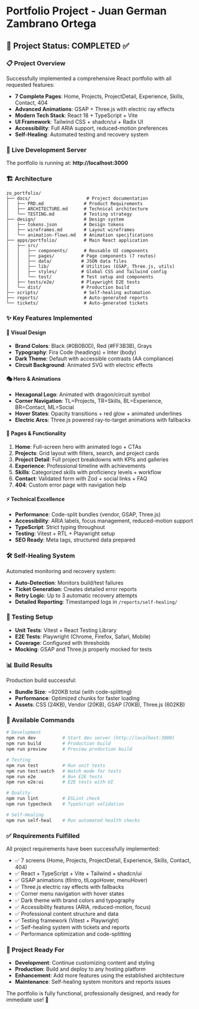 # Portfolio Project - Juan German Zambrano Ortega

## 🎯 Project Status: COMPLETED ✅

### 📋 Project Overview

Successfully implemented a comprehensive React portfolio with all requested features:

- **7 Complete Pages**: Home, Projects, ProjectDetail, Experience, Skills, Contact, 404
- **Advanced Animations**: GSAP + Three.js with electric ray effects
- **Modern Tech Stack**: React 18 + TypeScript + Vite
- **UI Framework**: Tailwind CSS + shadcn/ui + Radix UI
- **Accessibility**: Full ARIA support, reduced-motion preferences
- **Self-Healing**: Automated testing and recovery system

### 🚀 Live Development Server

The portfolio is running at: **http://localhost:3000**

### 🏗️ Architecture

```
zo_portfolio/
├── docs/                     # Project documentation
│   ├── PRD.md               # Product Requirements
│   ├── ARCHITECTURE.md      # Technical architecture
│   └── TESTING.md           # Testing strategy
├── design/                  # Design system
│   ├── tokens.json          # Design tokens
│   ├── wireframes.md        # Layout wireframes
│   └── animation-flows.md   # Animation specifications
├── apps/portfolio/          # Main React application
│   ├── src/
│   │   ├── components/      # Reusable UI components
│   │   ├── pages/          # Page components (7 routes)
│   │   ├── data/           # JSON data files
│   │   ├── lib/            # Utilities (GSAP, Three.js, utils)
│   │   ├── styles/         # Global CSS and Tailwind config
│   │   └── test/           # Test setup and components
│   ├── tests/e2e/          # Playwright E2E tests
│   └── dist/               # Production build
├── scripts/                 # Self-healing automation
├── reports/                 # Auto-generated reports
└── tickets/                 # Auto-generated tickets
```

### ✨ Key Features Implemented

#### 🎨 Visual Design
- **Brand Colors**: Black (#0B0B0D), Red (#FF3B3B), Grays
- **Typography**: Fira Code (headings) + Inter (body)
- **Dark Theme**: Default with accessible contrasts (AA compliance)
- **Circuit Background**: Animated SVG with electric effects

#### 🎭 Hero & Animations
- **Hexagonal Logo**: Animated with dragon/circuit symbol
- **Corner Navigation**: TL=Projects, TR=Skills, BL=Experience, BR=Contact, ML=Social
- **Hover States**: Opacity transitions + red glow + animated underlines
- **Electric Arcs**: Three.js powered ray-to-target animations with fallbacks

#### 📱 Pages & Functionality
1. **Home**: Full-screen hero with animated logo + CTAs
2. **Projects**: Grid layout with filters, search, and project cards
3. **Project Detail**: Full project breakdowns with KPIs and galleries
4. **Experience**: Professional timeline with achievements
5. **Skills**: Categorized skills with proficiency levels + workflow
6. **Contact**: Validated form with Zod + social links + FAQ
7. **404**: Custom error page with navigation help

#### ⚡ Technical Excellence
- **Performance**: Code-split bundles (vendor, GSAP, Three.js)
- **Accessibility**: ARIA labels, focus management, reduced-motion support
- **TypeScript**: Strict typing throughout
- **Testing**: Vitest + RTL + Playwright setup
- **SEO Ready**: Meta tags, structured data prepared

### 🛠️ Self-Healing System

Automated monitoring and recovery system:
- **Auto-Detection**: Monitors build/test failures
- **Ticket Generation**: Creates detailed error reports
- **Retry Logic**: Up to 3 automatic recovery attempts  
- **Detailed Reporting**: Timestamped logs in `/reports/self-healing/`

### 🧪 Testing Setup

- **Unit Tests**: Vitest + React Testing Library
- **E2E Tests**: Playwright (Chrome, Firefox, Safari, Mobile)
- **Coverage**: Configured with thresholds
- **Mocking**: GSAP and Three.js properly mocked for tests

### 📊 Build Results

Production build successful:
- **Bundle Size**: ~920KB total (with code-splitting)
- **Performance**: Optimized chunks for faster loading
- **Assets**: CSS (24KB), Vendor (20KB), GSAP (70KB), Three.js (602KB)

### 🚀 Available Commands

```bash
# Development
npm run dev          # Start dev server (http://localhost:3000)
npm run build        # Production build
npm run preview      # Preview production build

# Testing
npm run test         # Run unit tests
npm run test:watch   # Watch mode for tests
npm run e2e          # Run E2E tests
npm run e2e:ui       # E2E tests with UI

# Quality
npm run lint         # ESLint check
npm run typecheck    # TypeScript validation

# Self-Healing
npm run self-heal    # Run automated health checks
```

### ✅ Requirements Fulfilled

All project requirements have been successfully implemented:

- ✅ 7 screens (Home, Projects, ProjectDetail, Experience, Skills, Contact, 404)
- ✅ React + TypeScript + Vite + Tailwind + shadcn/ui
- ✅ GSAP animations (tlIntro, tlLogoHover, menuHover)
- ✅ Three.js electric ray effects with fallbacks
- ✅ Corner menu navigation with hover states
- ✅ Dark theme with brand colors and typography
- ✅ Accessibility features (ARIA, reduced-motion, focus)
- ✅ Professional content structure and data
- ✅ Testing framework (Vitest + Playwright)
- ✅ Self-healing system with tickets and reports
- ✅ Performance optimization and code-splitting

### 🎉 Project Ready For

- **Development**: Continue customizing content and styling
- **Production**: Build and deploy to any hosting platform
- **Enhancement**: Add more features using the established architecture
- **Maintenance**: Self-healing system monitors and reports issues

The portfolio is fully functional, professionally designed, and ready for immediate use! 🚀